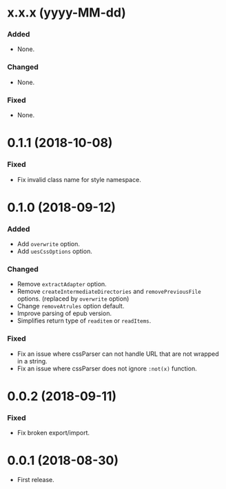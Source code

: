 # x.x.x (yyyy-MM-dd)

### Added

* None.

### Changed

* None.

### Fixed

* None.

# 0.1.1 (2018-10-08)

### Fixed

* Fix invalid class name for style namespace.

# 0.1.0 (2018-09-12)

### Added

* Add `overwrite` option.
* Add `uesCssOptions` option.

### Changed

* Remove `extractAdapter` option.
* Remove `createIntermediateDirectories` and `removePreviousFile` options. (replaced by `overwrite` option)
* Change `removeAtrules` option default.
* Improve parsing of epub version.
* Simplifies return type of `readitem` or `readItems`.

### Fixed

* Fix an issue where cssParser can not handle URL that are not wrapped in a string.
* Fix an issue where cssParser does not ignore `:not(x)` function.

# 0.0.2 (2018-09-11)

### Fixed

* Fix broken export/import.

# 0.0.1 (2018-08-30)

* First release.
